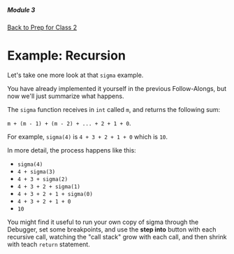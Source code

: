 ##### Module 3
[Back to Prep for Class 2](../../class2-prep#recursion)

# Example: Recursion

Let's take one more look at that `sigma` example.

You have already implemented it yourself in the previous Follow-Alongs, but now we'll just summarize what happens.

The `sigma` function receives in `int` called `m`, and returns the following sum: 

`m + (m - 1) + (m - 2) + ... + 2 + 1 + 0`.

For example, `sigma(4)` is `4 + 3 + 2 + 1 + 0` which is `10`.

In more detail, the process happens like this:
* `sigma(4)`
* `4 + sigma(3)`
* `4 + 3 + sigma(2)`
* `4 + 3 + 2 + sigma(1)`
* `4 + 3 + 2 + 1 + sigma(0)`
* `4 + 3 + 2 + 1 + 0`
* `10`

You might find it useful to run your own copy of sigma through the Debugger, set some breakpoints, and use the **step into** button with each recursive call, watching the "call stack" grow with each call, and then shrink with teach `return` statement.
